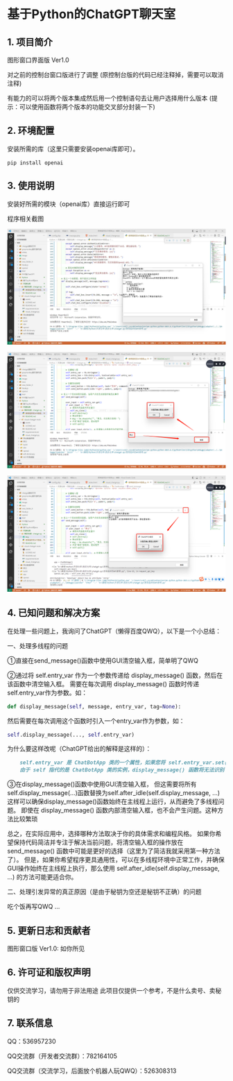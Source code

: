 # 基于Python的ChatGPT聊天室

## 1. 项目简介

图形窗口界面版 Ver1.0

对之前的控制台窗口版进行了调整
(原控制台版的代码已经注释掉，需要可以取消注释)

有能力的可以将两个版本集成然后用一个控制语句去让用户选择用什么版本
(提示：可以使用函数将两个版本的功能交叉部分封装一下)

## 2. 环境配置

安装所需的库（这里只需要安装openai库即可）。

```shell
pip install openai
```

## 3. 使用说明

安装好所需的模块（openai库）直接运行即可

程序相关截图

![运行](https://github.com/ZS629/chatgpt-py/blob/master/img/run.jpg)

![指令关闭](https://github.com/ZS629/chatgpt-py/blob/master/img/closerw.png)

![用户关闭窗口](https://github.com/ZS629/chatgpt-py/blob/master/img/close.png)

## 4. 已知问题和解决方案

在处理一些问题上，我询问了ChatGPT（懒得百度QWQ），以下是一个小总结：

一、处理多线程的问题

①直接在send_message()函数中使用GUI清空输入框，简单明了QWQ

②通过将 self.entry_var 作为一个参数传递给 display_message() 函数，然后在该函数中清空输入框。
需要在每次调用 display_message() 函数时传递self.entry_var作为参数。如：

```python
def display_message(self, message, entry_var, tag=None):
```

然后需要在每次调用这个函数时引入一个entry_var作为参数，如：

```python
self.display_message(..., self.entry_var)
```

为什么要这样改呢（ChatGPT给出的解释是这样的）：

```markdown
    self.entry_var 是 ChatBotApp 类的一个属性，如果您将 self.entry_var.set('') 放在 display_message() 函数中。
    由于 self 指代的是 ChatBotApp 类的实例，display_message() 函数将无法识别 self.entry_var。
```

③在display_message()函数中使用GUI清空输入框，
但这需要将所有self.display_message(...)函数替换为self.after_idle(self.display_message, ...)
这样可以确保display_message()函数始终在主线程上运行，从而避免了多线程问题。
即使在 display_message() 函数内部清空输入框，也不会产生问题。这种方法比较繁琐

总之，在实际应用中，选择哪种方法取决于你的具体需求和编程风格。
如果你希望保持代码简洁并专注于解决当前问题，将清空输入框的操作放在 send_message() 函数中可能是更好的选择（这里为了简洁我就采用第一种方法了）。
但是，如果你希望程序更具通用性，可以在多线程环境中正常工作，并确保GUI操作始终在主线程上执行，那么使用 self.after_idle(self.display_message, ...) 的方法可能更适合你。

二、处理引发异常的真正原因（是由于秘钥为空还是秘钥不正确）的问题

吃个饭再写QWQ
...

## 5. 更新日志和贡献者

图形窗口版 Ver1.0:
如你所见

## 6. 许可证和版权声明

仅供交流学习，请勿用于非法用途
此项目仅提供一个参考，不是什么卖号、卖秘钥的

## 7. 联系信息

QQ：536957230

QQ交流群（开发者交流群）：782164105

QQ交流群（交流学习，后面放个机器人玩QWQ）：526308313
